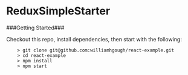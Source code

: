 # ReduxSimpleStarter

###Getting Started###

Checkout this repo, install dependencies, then start with the following:

```
	> git clone git@github.com:williamhgough/react-example.git
	> cd react-example
	> npm install
	> npm start
```
